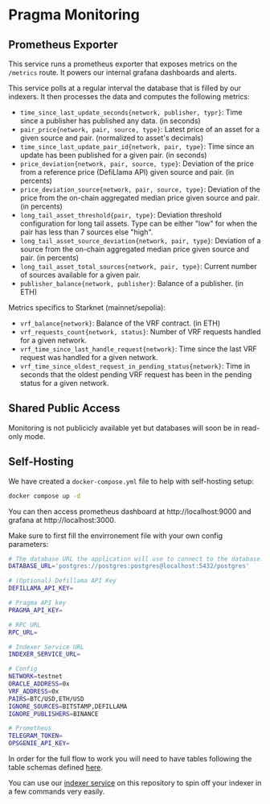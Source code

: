 # Pragma Monitoring

## Prometheus Exporter

This service runs a prometheus exporter that exposes metrics on the `/metrics` route.
It powers our internal grafana dashboards and alerts.

This service polls at a regular interval the database that is filled by our indexers.
It then processes the data and computes the following metrics:

- `time_since_last_update_seconds{network, publisher, typr}`: Time since a publisher has published any data. (in seconds)
- `pair_price{network, pair, source, type}`: Latest price of an asset for a given source and pair. (normalized to asset's decimals)
- `time_since_last_update_pair_id{network, pair, type}`: Time since an update has been published for a given pair. (in seconds)
- `price_deviation{network, pair, source, type}`: Deviation of the price from a reference price (DefiLlama API) given source and pair. (in percents)
- `price_deviation_source{network, pair, source, type}`: Deviation of the price from the on-chain aggregated median price given source and pair. (in percents)
- `long_tail_asset_threshold{pair, type}`: Deviation threshold configuration for long tail assets. Type can be either "low" for when the pair has less than 7 sources else "high".
- `long_tail_asset_source_deviation{network, pair, type}`: Deviation of a source from the on-chain aggregated median price given source and pair. (in percents)
- `long_tail_asset_total_sources{network, pair, type}`: Current number of sources available for a given pair.
- `publisher_balance{network, publisher}`: Balance of a publisher. (in ETH)

Metrics specifics to Starknet (mainnet/sepolia):

- `vrf_balance{network}`: Balance of the VRF contract. (in ETH)
- `vrf_requests_count{network, status}`: Number of VRF requests handled for a given network.
- `vrf_time_since_last_handle_request{network}`: Time since the last VRF request was handled for a given network.
- `vrf_time_since_oldest_request_in_pending_status{network}`: Time in seconds that the oldest pending VRF request has been in the pending status for a given network.

## Shared Public Access

Monitoring is not publicicly available yet but databases will soon be in read-only mode.

## Self-Hosting

We have created a `docker-compose.yml` file to help with self-hosting setup:

```bash
docker compose up -d
```

You can then access prometheus dashboard at http://localhost:9000 and grafana at http://localhost:3000.

Make sure to first fill the envirronement file with your own config parameters:

```bash
# The database URL the application will use to connect to the database.
DATABASE_URL='postgres://postgres:postgres@localhost:5432/postgres'

# (Optional) Defillama API Key
DEFILLAMA_API_KEY=

# Pragma API key
PRAGMA_API_KEY=

# RPC URL
RPC_URL=

# Indexer Service URL
INDEXER_SERVICE_URL=

# Config
NETWORK=testnet
ORACLE_ADDRESS=0x
VRF_ADDRESS=0x
PAIRS=BTC/USD,ETH/USD
IGNORE_SOURCES=BITSTAMP,DEFILLAMA
IGNORE_PUBLISHERS=BINANCE

# Prometheus
TELEGRAM_TOKEN=
OPSGENIE_API_KEY=
```

In order for the full flow to work you will need to have tables following the table schemas defined <a href="src/schema.rs">here</a>.

You can use our [indexer service](https://github.com/Astraly-Labs/indexer-service) on this repository to spin off your indexer in a few commands very easily.

